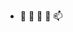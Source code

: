 - 👋 👀 🌱 💞️ 📫
<!---
HeBeHanzo/HeBeHanzo is a ✨ special ✨ repository because its `README.md` (this file) appears on your GitHub profile.
You can click the Preview link to take a look at your changes.
--->
